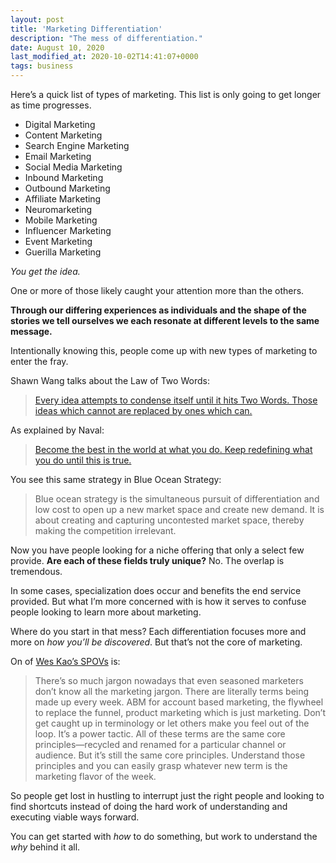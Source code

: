 ```yaml
---
layout: post
title: 'Marketing Differentiation'
description: "The mess of differentiation."
date: August 10, 2020
last_modified_at: 2020-10-02T14:41:07+0000
tags: business
---
```


Here’s a quick list of types of marketing. This list is only going to get longer as time progresses.

- Digital Marketing
- Content Marketing
- Search Engine Marketing
- Email Marketing
- Social Media Marketing
- Inbound Marketing
- Outbound Marketing
- Affiliate Marketing
- Neuromarketing
- Mobile Marketing
- Influencer Marketing
- Event Marketing
- Guerilla Marketing

*You get the idea.*

One or more of those likely caught your attention more than the others.

**Through our differing experiences as individuals and the shape of the stories we tell ourselves we each resonate at different levels to the same message.**

Intentionally knowing this, people come up with new types of marketing to enter the fray.

Shawn Wang talks about the Law of Two Words:
> [Every idea attempts to condense itself until it hits Two Words. Those ideas which cannot are replaced by ones which can.](https://www.swyx.io/writing/two-words/#the-law-of-two-words)

As explained by Naval:
> [Become the best in the world at what you do. Keep redefining what you do until this is true.](https://twitter.com/naval/status/1133452743614451712)

You see this same strategy in Blue Ocean Strategy:
> Blue ocean strategy is the simultaneous pursuit of differentiation and low cost to open up a new market space and create new demand. It is about creating and capturing uncontested market space, thereby making the competition irrelevant.


Now you have people looking for a niche offering that only a select few provide. **Are each of these fields truly unique?** No. The overlap is tremendous.

In some cases, specialization does occur and benefits the end service provided. But what I’m more concerned with is how it serves to confuse people looking to learn more about marketing.

Where do you start in that mess? Each differentiation focuses more and more on *how you’ll be discovered*. But that’s not the core of marketing.

On of [Wes Kao’s SPOVs](https://www.weskao.com/blog/my-spiky-points-of-view-15-examples-to-inspire-your-spov) is:
> There’s so much jargon nowadays that even seasoned marketers don’t know all the marketing jargon. There are literally terms being made up every week. ABM for account based marketing, the flywheel to replace the funnel, product marketing which is just marketing. Don’t get caught up in terminology or let others make you feel out of the loop. It’s a power tactic. All of these terms are the same core principles—recycled and renamed for a particular channel or audience. But it’s still the same core principles. Understand those principles and you can easily grasp whatever new term is the marketing flavor of the week.

So people get lost in hustling to interrupt just the right people and looking to find shortcuts instead of doing the hard work of understanding and executing viable ways forward.

You can get started with *how* to do something, but work to understand the *why* behind it all.
